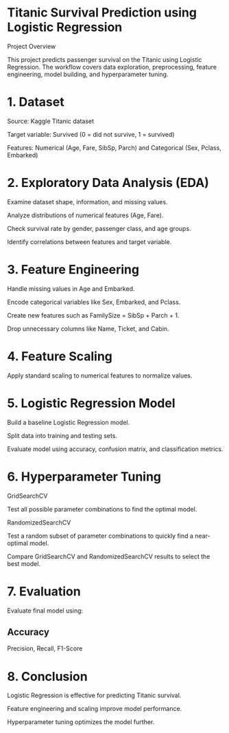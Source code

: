 # Titanic Survival Prediction using Logistic Regression
Project Overview

This project predicts passenger survival on the Titanic using Logistic Regression. The workflow covers data exploration, preprocessing, feature engineering, model building, and hyperparameter tuning.

# 1. Dataset

Source: Kaggle Titanic dataset

Target variable: Survived (0 = did not survive, 1 = survived)

Features: Numerical (Age, Fare, SibSp, Parch) and Categorical (Sex, Pclass, Embarked)

# 2. Exploratory Data Analysis (EDA)

Examine dataset shape, information, and missing values.

Analyze distributions of numerical features (Age, Fare).

Check survival rate by gender, passenger class, and age groups.

Identify correlations between features and target variable.

# 3. Feature Engineering

Handle missing values in Age and Embarked.

Encode categorical variables like Sex, Embarked, and Pclass.

Create new features such as FamilySize = SibSp + Parch + 1.

Drop unnecessary columns like Name, Ticket, and Cabin.

# 4. Feature Scaling

Apply standard scaling to numerical features to normalize values.

# 5. Logistic Regression Model

Build a baseline Logistic Regression model.

Split data into training and testing sets.

Evaluate model using accuracy, confusion matrix, and classification metrics.

# 6. Hyperparameter Tuning
GridSearchCV

Test all possible parameter combinations to find the optimal model.

RandomizedSearchCV

Test a random subset of parameter combinations to quickly find a near-optimal model.

Compare GridSearchCV and RandomizedSearchCV results to select the best model.

# 7. Evaluation

Evaluate final model using:

## Accuracy

Precision, Recall, F1-Score

# 8. Conclusion

Logistic Regression is effective for predicting Titanic survival.

Feature engineering and scaling improve model performance.

Hyperparameter tuning optimizes the model further.
